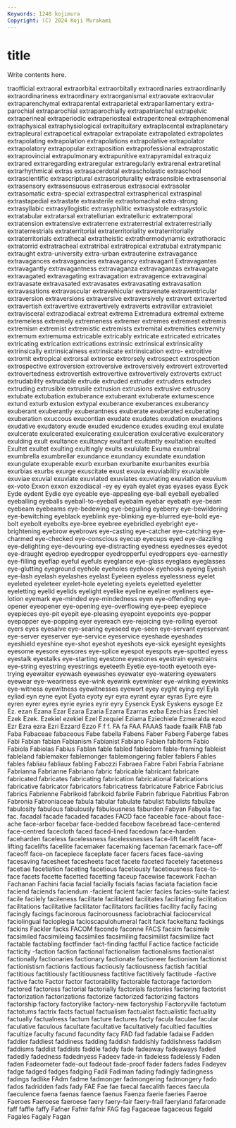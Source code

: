 ```yaml
---
Keywords: 1248 kojimura
Copyright: (C) 2024 Koji Murakami
---
```


# title

Write contents here.



traofficial extraoral extraorbital
extraorbitally extraordinaries extraordinarily extraordinariness extraordinary extraorganismal extraovate extraovular extraparenchymal extraparental
extraparietal extraparliamentary extra-parochial extraparochial extraparochially extrapatriarchal extrapelvic extraperineal extraperiodic extraperiosteal
extraperitoneal extraphenomenal extraphysical extraphysiological extrapituitary extraplacental extraplanetary extrapleural extrapoetical extrapolar
extrapolate extrapolated extrapolates extrapolating extrapolation extrapolations extrapolative extrapolator extrapolatory extrapopular
extraposition extraprofessional extraprostatic extraprovincial extrapulmonary extrapunitive extrapyramidal extraquiz extrared extraregarding
extraregular extraregularly extrarenal extraretinal extrarhythmical extras extrasacerdotal extrascholastic extraschool extrascientific
extrascriptural extrascripturality extrasensible extrasensorial extrasensory extrasensuous extraserous extrasocial extrasolar extrasomatic
extra-special extraspectral extraspherical extraspinal extrastapedial extrastate extrasterile extrastomachal extra-strong extrasyllabic
extrasyllogistic extrasyphilitic extrasystole extrasystolic extratabular extratarsal extratellurian extratelluric extratemporal extratension
extratensive extraterrene extraterrestrial extraterrestrially extraterrestrials extraterritorial extraterritoriality extraterritorially extraterritorials extrathecal
extratheistic extrathermodynamic extrathoracic extratorrid extratracheal extratribal extratropical extratubal extratympanic extraught
extra-university extra-urban extrauterine extravagance extravagances extravagancies extravagancy extravagant Extravagantes extravagantly
extravagantness extravaganza extravaganzas extravagate extravagated extravagating extravagation extravagence extravaginal extravasate
extravasated extravasates extravasating extravasation extravasations extravascular extravehicular extravenate extraventricular extraversion
extraversions extraversive extraversively extravert extraverted extravertish extravertive extravertively extraverts extravillar
extraviolet extravisceral extrazodiacal extreat extrema Extremadura extremal extreme extremeless extremely
extremeness extremer extremes extremest extremis extremism extremist extremistic extremists extremital
extremities extremity extremum extremuma extricable extricably extricate extricated extricates extricating
extrication extrications extrinsic extrinsical extrinsicality extrinsically extrinsicalness extrinsicate extrinsication extro-
extroitive extromit extropical extrorsal extrorse extrorsely extrospect extrospection extrospective extroversion
extroversive extroversively extrovert extroverted extrovertedness extrovertish extrovertive extrovertively extroverts extruct
extrudability extrudable extrude extruded extruder extruders extrudes extruding extrusible extrusile
extrusion extrusions extrusive extrusory extubate extubation extuberance extuberant extuberate extumescence
extund exturb extusion extypal exuberance exuberances exuberancy exuberant exuberantly exuberantness
exuberate exuberated exuberating exuberation exuccous exucontian exudate exudates exudation exudations
exudative exudatory exude exuded exudence exudes exuding exul exulate exulcerate
exulcerated exulcerating exulceration exulcerative exulceratory exulding exult exultance exultancy exultant
exultantly exultation exulted Exultet exultet exulting exultingly exults exululate Exuma
exumbral exumbrella exumbrellar exundance exundancy exundate exundation exungulate exuperable exurb
exurban exurbanite exurbanites exurbia exurbias exurbs exurge exuscitate exust exuvia
exuviability exuviable exuviae exuvial exuviate exuviated exuviates exuviating exuviation exuvium
ex-voto Exxon exxon exzodiacal -ey ey eyah eyalet eyas eyases
eyass Eyck Eyde eydent Eydie eye eyeable eye-appealing eye-ball eyeball
eyeballed eyeballing eyeballs eyeball-to-eyeball eyebalm eyebar eyebath eye-beam eyebeam eyebeams
eye-bedewing eye-beguiling eyeberry eye-bewildering eye-bewitching eyeblack eyeblink eye-blinking eye-blurred eye-bold
eye-bolt eyebolt eyebolts eye-bree eyebree eyebridled eyebright eye-brightening eyebrow eyebrows
eye-casting eye-catcher eye-catching eye-charmed eye-checked eye-conscious eyecup eyecups eyed eye-dazzling
eye-delighting eye-devouring eye-distracting eyedness eyednesses eyedot eye-draught eyedrop eyedropper eyedropperful
eyedroppers eye-earnestly eye-filling eyeflap eyeful eyefuls eyeglance eye-glass eyeglass eyeglasses
eye-glutting eyeground eyehole eyeholes eyehook eyehooks eyeing Eyeish eye-lash eyelash
eyelashes eyelast Eyeleen eyeless eyelessness eyelet eyeleted eyeleteer eyelet-hole eyeleting
eyelets eyeletted eyeletter eyeletting eyelid eyelids eyelight eyelike eyeline eyeliner
eyeliners eye-lotion eyemark eye-minded eye-mindedness eyen eye-offending eye-opener eyeopener eye-opening
eye-overflowing eye-peep eyepiece eyepieces eye-pit eyepit eye-pleasing eyepoint eyepoints eye-popper
eyepopper eye-popping eyer eyereach eye-rejoicing eye-rolling eyeroot eyers eyes eyesalve
eye-searing eyeseed eye-seen eye-servant eyeservant eye-server eyeserver eye-service eyeservice eyeshade
eyeshades eyeshield eyeshine eye-shot eyeshot eyeshots eye-sick eyesight eyesights eyesome
eyesore eyesores eye-splice eyespot eyespots eye-spotted eyess eyestalk eyestalks eye-starting
eyestone eyestones eyestrain eyestrains eye-string eyestring eyestrings eyeteeth Eyetie eye-tooth
eyetooth eye-trying eyewaiter eyewash eyewashes eyewater eye-watering eyewaters eyewear eye-weariness
eye-wink eyewink eyewinker eye-winking eyewinks eye-witness eyewitness eyewitnesses eyewort eyey
eyght eying eyl Eyla eyliad eyn eyne eyot Eyota eyoty
eyr eyra eyrant eyrar eyras Eyre eyre eyren eyrer eyres
eyrie eyries eyrir eyry Eysenck Eysk Eyskens eysoge Ez Ez.
ezan Ezana Ezar Ezara Ezaria Ezarra Ezarras ezba Ezechias Ezechiel
Ezek Ezek. Ezekiel ezekiel Ezel Ezequiel Eziama Eziechiele Ezmeralda ezod
Ezr Ezra ezra Ezri Ezzard Ezzo F f f. FA
fa FAA FAAAS faade faailk FAB fab Faba Fabaceae fabaceous
Fabe fabella Fabens Faber Faberg Faberge fabes Fabi Fabian fabian
Fabianism Fabianist Fabiano Fabien fabiform Fabio Fabiola Fabiolas Fabius Fablan
fable fabled fabledom fable-framing fableist fableland fablemaker fablemonger fablemongering fabler
fablers Fables fables fabliau fabliaux fabling Fabozzi Fabraea Fabre Fabri
Fabria Fabriane Fabrianna Fabrianne Fabriano fabric fabricable fabricant fabricate fabricated
fabricates fabricating fabrication fabricational fabrications fabricative fabricator fabricators fabricatress fabricature
Fabrice Fabricius fabrics Fabrienne Fabrikoid fabrikoid fabrile Fabrin fabrique Fabritius
Fabron Fabronia Fabroniaceae fabula fabular fabulate fabulist fabulists fabulize fabulosity
fabulous fabulously fabulousness faburden Fabyan Fabyola fac fac. facadal facade
facaded facades FACD face faceable face-about face-ache face-arbor facebar face-bedded
facebow facebread face-centered face-centred facecloth faced faced-lined facedown face-harden faceharden
faceless facelessness facelessnesses face-lift facelift face-lifting facelifts facellite facemaker facemaking
faceman facemark face-off faceoff face-on facepiece faceplate facer facers faces
face-saving facesaving facesheet facesheets facet facete faceted facetely faceteness facetiae
facetiation faceting facetious facetiously facetiousness face-to-face facets facette facetted facetting
faceup facewise facework Fachan Fachanan Fachini facia facial facially facials
facias faciata faciation facie faciend faciends faciendum -facient facient facier
facies facies-suite faciest facile facilely facileness facilitate facilitated facilitates facilitating
facilitation facilitations facilitative facilitator facilitators facilities facility facily facing facingly
facings facinorous facinorousness faciobrachial faciocervical faciolingual facioplegia facioscapulohumeral facit fack
fackeltanz fackings fackins Fackler facks FACOM faconde faconne FACS facsim
facsimile facsimiled facsimileing facsimiles facsimiling facsimilist facsimilize fact factable factabling
factfinder fact-finding factful Factice factice facticide facticity -faction faction factional
factionalism factionalisms factionalist factionally factionaries factionary factionate factioneer factionism factionist
factionistism factions factious factiously factiousness factish factitial factitious factitiously factitiousness
factitive factitively factitude -factive factive facto Factor factor factorability factorable
factorage factordom factored factoress factorial factorially factorials factories factoring factorist
factorization factorizations factorize factorized factorizing factors factorship factory factorylike factory-new
factoryship Factoryville factotum factotums factrix facts factual factualism factualist factualistic
factuality factually factualness factum facture factures facty facula faculae facular
faculative faculous facultate facultative facultatively facultied faculties facultize faculty facund
facundity facy FAD fad fadable fadaise Fadden faddier faddiest faddiness
fadding faddish faddishly faddishness faddism faddisms faddist faddists faddle faddy
fade fadeaway fadeaways faded fadedly fadedness fadednyess Fadeev fade-in fadeless
fadelessly Faden faden Fadeometer fade-out fadeout fade-proof fader faders fades
Fadeyev fadge fadged fadges fadging Fadil Fadiman fading fadingly fadingness
fadings fadlike FAdm fadme fadmonger fadmongering fadmongery fado fados fadridden
fads fady FAE Fae fae faecal faecalith faeces faecula faeculence
faena faenas faence faenus Faenza faerie faeries Faeroe Faeroes Faeroese
faeroese faery faery-fair faery-frail faeryland fafaronade faff faffle faffy Fafner
Fafnir fafnir FAG fag Fagaceae fagaceous fagald Fagales Fagaly Fagan
